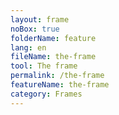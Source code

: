 ```yaml
---
layout: frame
noBox: true
folderName: feature
lang: en
fileName: the-frame
tool: The frame
permalink: /the-frame
featureName: the-frame
category: Frames
---
```

